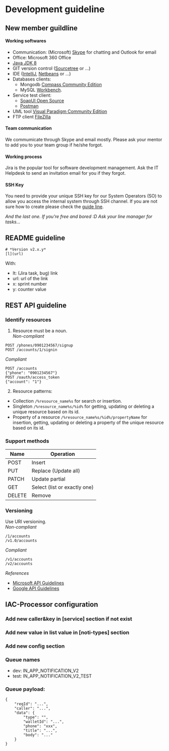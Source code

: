 # Development guideline
## New member guildline
#### Working softwares
- Communication: (Microsoft) [Skype](https://www.skype.com/en/get-skype/) for chatting and Outlook for email
- Office: Microsoft 360 Office
- [Java JDK 8](https://www.oracle.com/java/technologies/javase-jdk8-downloads.html)
- GIT version control ([Sourcetree](https://www.sourcetreeapp.com/) or ...)
- IDE ([IntelliJ](https://www.jetbrains.com/idea/download/), [Netbeans](https://netbeans.apache.org/download/index.html) or ...)
- Databases clients:
  - Mongodb [Compass Community Edition](https://www.mongodb.com/download-center/compass)
  - MySQL [Workbench](https://dev.mysql.com/downloads/workbench/).
- Service test client:
  - [SoapUI Open Source](https://www.soapui.org/downloads/soapui.html)
  - [Postman](https://www.postman.com/downloads/)
- UML tool [Visual Paradigm Community Edition](https://www.visual-paradigm.com/download/community.jsp)
- FTP client [FileZilla](https://filezilla-project.org/download.php)
#### Team communication
We commumicate through Skype and email mostly. Please ask your mentor to add you to your team group if he/she forgot.
#### Working process
Jira is the popular tool for software development management. Ask the IT Helpdesk to send an invitation email for you if they forgot.
#### SSH Key
You need to provide your unique SSH key for our System Operators (SO) to allow you access the internal system through SSH channel. If you are not sure how to create please check the [guide line](https://docs.gitlab.com/ee/ssh/).

*And the last one. If you're free and bored :D Ask your line manager for tasks...*
## README guideline
```
# *Version v2.x.y*
[l](url)
```
With:
- lt: (Jira task, bug) link
- url: url of the link
- x: sprint number
- y: counter value
## REST API guideline
### Identify resources  
1. Resource must be a noun.  
*Non-compliant*
```
POST /phones/0901234567/signup
POST /accounts/1/signin
```
*Compliant*
```
POST /accounts
{"phone": "0901234567"}
POST /oauth/access_token
{"account": "1"}
```
2. Resource patterns:
- Collection `/%resource_name%s` for search or insertion.
- Singleton `/%resource_name%s/%id%` for getting, updating or deleting a unique resource based on its id.
- Property of a resource `/%resource_name%s/%id%/propertyName` for insertion, getting, updating or deleting a property of the unique resource based on its id.

### Support methods
Name | Operation
---- | --------
POST | Insert
PUT | Replace (Update all)
PATCH | Update partial
GET | Select (list or exactly one)
DELETE | Remove

### Versioning
Use URI versioning.  
*Non-compliant*
```
/1/accounts
/v1.0/accounts
```
*Compliant*
```
/v1/accounts
/v2/accounts
```

*References*
- [Microsoft API Guidelines](https://github.com/microsoft/api-guidelines/blob/vNext/Guidelines.md)
- [Google API Guidelines](https://cloud.google.com/apis/design/resources)

## IAC-Processor configuration
### Add new caller&key in [service] section if not exist
### Add new value in list value in [noti-types] section
### Add new config section
### Queue names
- dev: IN_APP_NOTIFICATION_V2
- test: IN_APP_NOTIFICATION_V2_TEST
### Queue payload:
```
{
	"reqId": "...",
	"caller": "...",
	"data": {
		"type": "",
		"walletId": "...",
		"phone": "xxx",
		"title": "...",
		"body": "..."
	}
}
```

